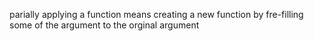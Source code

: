 

parially applying a function means creating a new function
by fre-filling some of the argument to the orginal argument
